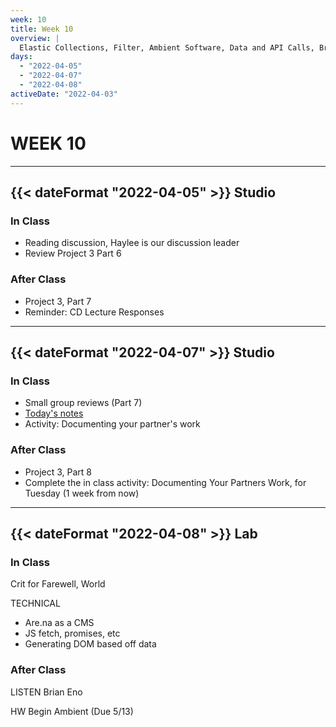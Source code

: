 ```yaml
---
week: 10
title: Week 10
overview: |
  Elastic Collections, Filter, Ambient Software, Data and API Calls, Brian Eno
days:
  - "2022-04-05"
  - "2022-04-07"
  - "2022-04-08"
activeDate: "2022-04-03"
---
```

# WEEK 10

---

## {{< dateFormat "2022-04-05" >}} Studio

### In Class
* Reading discussion, Haylee is our discussion leader
* Review Project 3 Part 6

### After Class
* Project 3, Part 7
* Reminder: CD Lecture Responses

---

## {{< dateFormat "2022-04-07" >}} Studio

### In Class
* Small group reviews (Part 7)
* [Today's notes](https://docs.google.com/document/d/1nBgfuAKaWbY7qqJazsJOcHFaQrdiPByWpW_zsow1BRI/preview)
* Activity: Documenting your partner's work

### After Class
* Project 3, Part 8
* Complete the in class activity: Documenting Your Partners Work, for Tuesday (1 week from now)

---

## {{< dateFormat "2022-04-08" >}} Lab

### In Class
Crit for Farewell, World

TECHNICAL
* Are.na as a CMS
* JS fetch, promises, etc
* Generating DOM based off data

### After Class
LISTEN
Brian Eno

HW
Begin Ambient (Due 5/13)